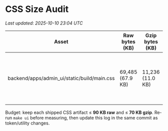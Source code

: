 # CSS Size Audit

_Last updated: 2025-10-10 23:04 UTC_

| Asset | Raw bytes (KB) | Gzip bytes (KB) | Status |
|-------|----------------|-----------------|--------|
| backend/apps/admin_ui/static/build/main.css | 69,485 (67.9 KB) | 11,236 (11.0 KB) | ✅ within ≤90 KB raw / ≤70 KB gzip |

Budget: keep each shipped CSS artifact ≤ **90 KB raw** and ≤ **70 KB gzip**. Re-run `make ui` before measuring, then update this log in the same commit as token/utility changes.
